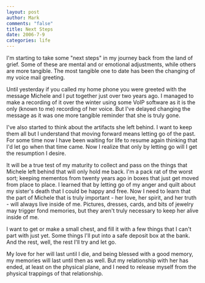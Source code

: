 ```yaml
--- 
layout: post
author: Mark
comments: "false"
title: Next Steps
date: 2006-7-9
categories: life
---
```

I'm starting to take some "next steps" in my journey back from the land of grief. Some of these are mental and or emotional adjustments, while others are more tangible. The most tangible one to date has been the changing of my voice mail greeting.

Until yesterday if you called my home phone you were greeted with the message Michele and I put together just over two years ago. I managed to make a recording of it over the winter using some VoIP software as it is the only (known to me) recording of her voice. But I've delayed changing the message as it was one more tangible reminder that she is truly gone.

I've also started to think about the artifacts she left behind. I want to keep them all but I understand that moving forward means letting go of the past. For some time now I have been waiting for life to resume again thinking that I'd let go when that time came. Now I realize that only by letting go will I get the resumption I desire.

It will be a true test of my maturity to collect and pass on the things that Michele left behind that will only hold me back. I'm a pack rat of the worst sort; keeping mementos from twenty years ago in boxes that just get moved from place to place. I learned that by letting go of my anger and quilt about my sister's death that I could be happy and free. Now I need to learn that the part of Michele that is truly important - her love, her spirit, and her truth - will always live inside of me. Pictures, dresses, cards, and bits of jewelry may trigger fond memories, but they aren't truly necessary to keep her alive inside of me.

I want to get or make a small chest, and fill it with a few things that I can't part with just yet. Some things I'll put into a safe deposit box at the bank. And the rest, well, the rest I'll try and let go.

My love for her will last until I die, and being blessed with a good memory, my memories will last until then as well. But my relationship with her has ended, at least on the physical plane, and I need to release myself from the physical trappings of that relationship.
